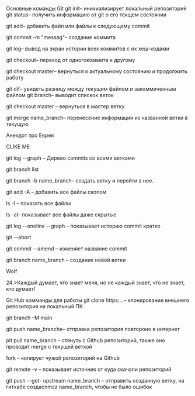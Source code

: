 Основные команды Git
git init– инихиализирует локальный репозиторий
git status– получить информацию от git о его текщем состоянии

git add– добавить файл или файлы к следующему commit

git commit -m "messag"– создание коммита

git log– вывод на экран истории всех коммитов с их хеш-кодами

git checkout– переход от одногокоммита к другому

git checkout master– вернуться к актуальному состоянию и продолжить работу

git dif– увидеть разницу между текущим файлом и закоммиченным файлом
git branch– выводит спискок веток

git checkout master – вернуться в мастер ветку

git merge name_branch– перенесение информации из названной ветки в текущую

Анекдот про Еврея

CLIKE ME

git log --graph – Дерево commits со всеми ветками

git branch list

git branch -b name_branch– создать ветку и перейти в нее.

git add -A – добавить все файлы скопом

ls -l – показать все файлы

ls -al– показывает все файлы даже скрытые

git log --oneline --graph – показывает историю commit кратко

git --abort

git commit --amend – изменяет название commit

git branch name_branch – создание новой ветки

Wolf

24.>Каждый думает, что знает меня, но не каждый знает, что не знает, кто думает!

Git Hub комманды для работы
git clone https:...– клонирование внешнего репозитория на локальный ПК

git branch –M main

git push name_branche– отправка репозитория повтороно в интернет

pit pull name_branch – стянуть с Github репозиторий, также оно проводит merge с текущей веткой

fork – копирует чужой репозиторий на Github

git remote -v – показывает источник от куда скачали репозиторий

git push --get- upstream name_branch – отправить созданную ветку, на гитхабе создаcnmcz name_branch, чтобы не было ошибок
